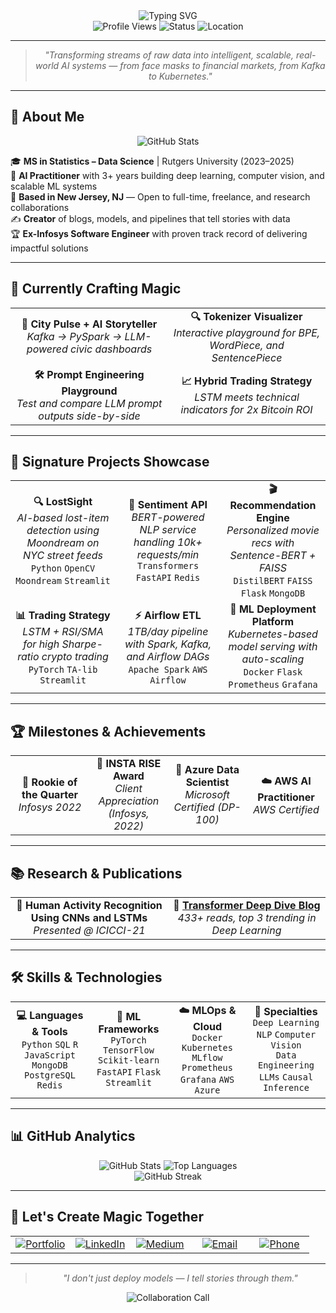<div align="center">
  <img src="https://readme-typing-svg.demolab.com?font=Fira+Code&weight=600&size=35&duration=4000&pause=1000&color=00BFFF&center=true&vCenter=true&width=1000&height=100&lines=Hello%2C%20I'm%20Arvind%20Chary%20Padala;AI%20Storyteller%20%7C%20ML%20Engineer%20%7C%20Data%20Alchemist;Transforming%20Data%20Into%20Intelligent%20Stories" alt="Typing SVG" />
</div>

<div align="center">
  <img src="https://komarev.com/ghpvc/?username=ArvindPadala&style=flat-square&color=00BFFF" alt="Profile Views" />
  <img src="https://img.shields.io/badge/Status-Available%20for%20Opportunities-00BFFF?style=flat-square" alt="Status" />
  <img src="https://img.shields.io/badge/Location-New%20Jersey%2C%20USA-00BFFF?style=flat-square" alt="Location" />
</div>

---

<div align="center">
  <blockquote>
    <em>"Transforming streams of raw data into intelligent, scalable, real-world AI systems — from face masks to financial markets, from Kafka to Kubernetes."</em>
  </blockquote>
</div>

---

## 🎯 **About Me**

<div align="center">
  <img src="https://github-readme-stats.vercel.app/api?username=ArvindPadala&show_icons=true&theme=tokyonight&hide_border=true&bg_color=0D1117&title_color=00BFFF&text_color=FFFFFF&icon_color=00BFFF" alt="GitHub Stats" />
</div>

🎓 **MS in Statistics – Data Science** | Rutgers University (2023–2025)  
🧠 **AI Practitioner** with 3+ years building deep learning, computer vision, and scalable ML systems  
📍 **Based in New Jersey, NJ** — Open to full-time, freelance, and research collaborations  
✍️ **Creator** of blogs, models, and pipelines that tell stories with data  
🏆 **Ex-Infosys Software Engineer** with proven track record of delivering impactful solutions

---

## 🚀 **Currently Crafting Magic**

<div align="center">
  <table>
    <tr>
      <td align="center" width="50%">
        <b>🧠 City Pulse + AI Storyteller</b><br/>
        <em>Kafka → PySpark → LLM-powered civic dashboards</em>
      </td>
      <td align="center" width="50%">
        <b>🔍 Tokenizer Visualizer</b><br/>
        <em>Interactive playground for BPE, WordPiece, and SentencePiece</em>
      </td>
    </tr>
    <tr>
      <td align="center" width="50%">
        <b>🛠 Prompt Engineering Playground</b><br/>
        <em>Test and compare LLM prompt outputs side-by-side</em>
      </td>
      <td align="center" width="50%">
        <b>📈 Hybrid Trading Strategy</b><br/>
        <em>LSTM meets technical indicators for 2x Bitcoin ROI</em>
      </td>
    </tr>
  </table>
</div>

---

## 🎨 **Signature Projects Showcase**

<div align="center">
  <table>
    <tr>
      <td align="center" width="33%">
        <b>🔍 LostSight</b><br/>
        <em>AI-based lost-item detection using Moondream on NYC street feeds</em><br/>
        <code>Python</code> <code>OpenCV</code> <code>Moondream</code> <code>Streamlit</code>
      </td>
      <td align="center" width="33%">
        <b>💬 Sentiment API</b><br/>
        <em>BERT-powered NLP service handling 10k+ requests/min</em><br/>
        <code>Transformers</code> <code>FastAPI</code> <code>Redis</code>
      </td>
      <td align="center" width="33%">
        <b>🎬 Recommendation Engine</b><br/>
        <em>Personalized movie recs with Sentence-BERT + FAISS</em><br/>
        <code>DistilBERT</code> <code>FAISS</code> <code>Flask</code> <code>MongoDB</code>
      </td>
    </tr>
    <tr>
      <td align="center" width="33%">
        <b>📊 Trading Strategy</b><br/>
        <em>LSTM + RSI/SMA for high Sharpe-ratio crypto trading</em><br/>
        <code>PyTorch</code> <code>TA-lib</code> <code>Streamlit</code>
      </td>
      <td align="center" width="33%">
        <b>⚡ Airflow ETL</b><br/>
        <em>1TB/day pipeline with Spark, Kafka, and Airflow DAGs</em><br/>
        <code>Apache Spark</code> <code>AWS</code> <code>Airflow</code>
      </td>
      <td align="center" width="33%">
        <b>🐳 ML Deployment Platform</b><br/>
        <em>Kubernetes-based model serving with auto-scaling</em><br/>
        <code>Docker</code> <code>Flask</code> <code>Prometheus</code> <code>Grafana</code>
      </td>
    </tr>
  </table>
</div>

---

## 🏆 **Milestones & Achievements**

<div align="center">
  <table>
    <tr>
      <td align="center" width="25%">
        <b>🥇 Rookie of the Quarter</b><br/>
        <em>Infosys 2022</em>
      </td>
      <td align="center" width="25%">
        <b>🏅 INSTA RISE Award</b><br/>
        <em>Client Appreciation (Infosys, 2022)</em>
      </td>
      <td align="center" width="25%">
        <b>📜 Azure Data Scientist</b><br/>
        <em>Microsoft Certified (DP-100)</em>
      </td>
      <td align="center" width="25%">
        <b>☁️ AWS AI Practitioner</b><br/>
        <em>AWS Certified</em>
      </td>
    </tr>
  </table>
</div>

---

## 📚 **Research & Publications**

<div align="center">
  <table>
    <tr>
      <td align="center" width="50%">
        <b>🤖 Human Activity Recognition Using CNNs and LSTMs</b><br/>
        <em>Presented @ ICICCI-21</em>
      </td>
      <td align="center" width="50%">
        <b>🧠 <a href="https://arvindchary.io">Transformer Deep Dive Blog</a></b><br/>
        <em>433+ reads, top 3 trending in Deep Learning</em>
      </td>
    </tr>
  </table>
</div>

---

## 🛠 **Skills & Technologies**

<div align="center">
  <table>
    <tr>
      <td align="center" width="25%">
        <b>💻 Languages & Tools</b><br/>
        <code>Python</code> <code>SQL</code> <code>R</code> <code>JavaScript</code><br/>
        <code>MongoDB</code> <code>PostgreSQL</code> <code>Redis</code>
      </td>
      <td align="center" width="25%">
        <b>🧠 ML Frameworks</b><br/>
        <code>PyTorch</code> <code>TensorFlow</code> <code>Scikit-learn</code><br/>
        <code>FastAPI</code> <code>Flask</code> <code>Streamlit</code>
      </td>
      <td align="center" width="25%">
        <b>☁️ MLOps & Cloud</b><br/>
        <code>Docker</code> <code>Kubernetes</code> <code>MLflow</code><br/>
        <code>Prometheus</code> <code>Grafana</code> <code>AWS</code> <code>Azure</code>
      </td>
      <td align="center" width="25%">
        <b>🎯 Specialties</b><br/>
        <code>Deep Learning</code> <code>NLP</code> <code>Computer Vision</code><br/>
        <code>Data Engineering</code> <code>LLMs</code> <code>Causal Inference</code>
      </td>
    </tr>
  </table>
</div>

---

## 📊 **GitHub Analytics**

<div align="center">
  <img src="https://github-readme-stats.vercel.app/api?username=ArvindPadala&show_icons=true&theme=tokyonight&hide_border=true&bg_color=0D1117&title_color=00BFFF&text_color=FFFFFF&icon_color=00BFFF" alt="GitHub Stats" />
  <img src="https://github-readme-stats.vercel.app/api/top-langs/?username=ArvindPadala&layout=compact&theme=tokyonight&hide_border=true&bg_color=0D1117&title_color=00BFFF&text_color=FFFFFF" alt="Top Languages" />
</div>

<div align="center">
  <img src="https://github-readme-streak-stats.herokuapp.com/?user=ArvindPadala&theme=tokyonight&hide_border=true&background=0D1117&stroke=00BFFF&ring=00BFFF&fire=00BFFF&currStreakNum=FFFFFF&currStreakLabel=00BFFF&sideNums=FFFFFF&sideLabels=00BFFF&dates=FFFFFF" alt="GitHub Streak" />
</div>

---

## 🌟 **Let's Create Magic Together**

<div align="center">
  <table>
    <tr>
      <td align="center" width="20%">
        <a href="https://arvindchary.io">
          <img src="https://img.shields.io/badge/Portfolio-Website-00BFFF?style=for-the-badge&logo=globe" alt="Portfolio" />
        </a>
      </td>
      <td align="center" width="20%">
        <a href="https://www.linkedin.com/in/arvindcharypadala/">
          <img src="https://img.shields.io/badge/LinkedIn-Connect-00BFFF?style=for-the-badge&logo=linkedin" alt="LinkedIn" />
        </a>
      </td>
      <td align="center" width="20%">
        <a href="https://medium.com/@padalaarvindchary1">
          <img src="https://img.shields.io/badge/Medium-Blog-00BFFF?style=for-the-badge&logo=medium" alt="Medium" />
        </a>
      </td>
      <td align="center" width="20%">
        <a href="mailto:padalaarvindchary@gmail.com">
          <img src="https://img.shields.io/badge/Email-Contact-00BFFF?style=for-the-badge&logo=gmail" alt="Email" />
        </a>
      </td>
      <td align="center" width="20%">
        <a href="tel:+18486683934">
          <img src="https://img.shields.io/badge/Phone-Call-00BFFF?style=for-the-badge&logo=phone" alt="Phone" />
        </a>
      </td>
    </tr>
  </table>
</div>

---

<div align="center">
  <blockquote>
    <em>"I don't just deploy models — I tell stories through them."</em>
  </blockquote>
  
  <img src="https://readme-typing-svg.demolab.com?font=Fira+Code&weight=600&size=20&duration=3000&pause=1000&color=00BFFF&center=true&vCenter=true&width=600&height=50&lines=Ready%20to%20collaborate%20on%20your%20next%20AI%20adventure%3F;Let's%20build%20something%20amazing%20together!" alt="Collaboration Call" />
</div>

